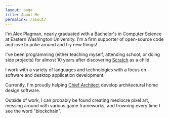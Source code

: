 ```yaml
---
layout: page
title: About Me
permalink: /about/
---
```


I'm Alex Plagman, nearly graduated with a Bachelor's in Computer Science at Eastern Washington University.
I'm a firm supporter of open-source code and love to poke around and try new things!

I've been programming (either teaching myself, attending school, or doing side projects) for almost 10 years after discovering [Scratch][Scratch] as a child.

I work with a variety of languages and technologies with a focus on software and desktop application development.

Currently, I'm proudly helping [Chief Architect][CA] develop architectural home design software.

Outside of work, I can probably be found creating mediocre pixel art, messing around with various game frameworks, and frowning every time I see the word "blockchain".

[CA]: https://www.chiefarchitect.com/
[Scratch]: https://scratch.mit.edu/